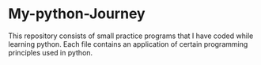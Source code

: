 # My-python-Journey 
This repository consists of small practice programs that I have coded while learning python. 
Each file contains an application of certain programming principles used in python. 
